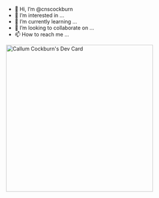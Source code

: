 - 👋 Hi, I’m @cnscockburn
- 👀 I’m interested in ...
- 🌱 I’m currently learning ...
- 💞️ I’m looking to collaborate on ...
- 📫 How to reach me ...

<a href="https://app.daily.dev/DailyDevTips"><img src="https://github.com/cnscockburn/cnscockburn/devcard.svg" width="400" alt="Callum Cockburn's Dev Card"/></a>
